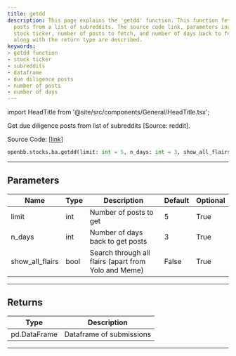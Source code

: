 ```yaml
---
title: getdd
description: This page explains the 'getdd' function. This function fetches due diligence
  posts from a list of subreddits. The source code link, parameters including the
  stock ticker, number of posts to fetch, and number of days back to fetch the posts,
  along with the return type are described.
keywords:
- getdd function
- stock ticker
- subreddits
- dataframe
- due diligence posts
- number of posts
- number of days
---
```


import HeadTitle from '@site/src/components/General/HeadTitle.tsx';

<HeadTitle title="stocks.ba.getdd - Reference | OpenBB SDK Docs" />

Get due diligence posts from list of subreddits [Source: reddit].

Source Code: [[link](https://github.com/OpenBB-finance/OpenBBTerminal/tree/main/openbb_terminal/common/behavioural_analysis/reddit_model.py#L301)]

```python wordwrap
openbb.stocks.ba.getdd(limit: int = 5, n_days: int = 3, show_all_flairs: bool = False)
```

---

## Parameters

| Name | Type | Description | Default | Optional |
| ---- | ---- | ----------- | ------- | -------- |
| limit | int | Number of posts to get | 5 | True |
| n_days | int | Number of days back to get posts | 3 | True |
| show_all_flairs | bool | Search through all flairs (apart from Yolo and Meme) | False | True |


---

## Returns

| Type | Description |
| ---- | ----------- |
| pd.DataFrame | Dataframe of submissions |
---

